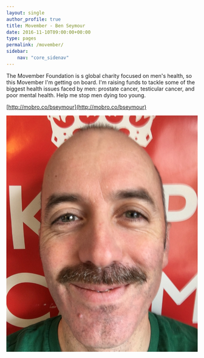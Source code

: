 ```yaml
---
layout: single
author_profile: true
title: Movember - Ben Seymour
date: 2016-11-10T09:00:00+00:00
type: pages
permalink: /movember/
sidebar:
    nav: "core_sidenav"
---
```

The Movember Foundation is s global charity focused on men's health, so this Movember I'm getting on board. I'm raising funds to tackle some of the biggest health issues faced by men: prostate cancer, testicular cancer, and poor mental health. Help me stop men dying too young.

[http://mobro.co/bseymour](http://mobro.co/bseymour)

![movember 23](/images/posts/Movember-23.jpg)